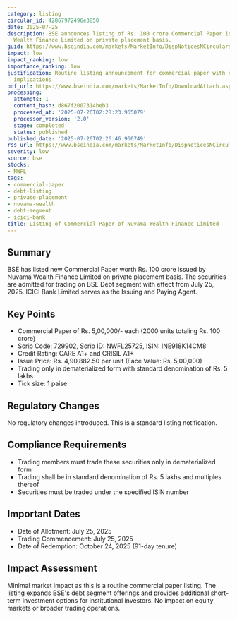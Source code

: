 ```yaml
---
category: listing
circular_id: 42867972496e3850
date: 2025-07-25
description: BSE announces listing of Rs. 100 crore Commercial Paper issued by Nuvama
  Wealth Finance Limited on private placement basis.
guid: https://www.bseindia.com/markets/MarketInfo/DispNoticesNCirculars.aspx?Noticeid={58F10F2C-94BB-4D67-BF70-B8CBB4BA99AC}&noticeno=20250725-36&dt=07/25/2025&icount=36&totcount=69&flag=0
impact: low
impact_ranking: low
importance_ranking: low
justification: Routine listing announcement for commercial paper with no broader market
  implications
pdf_url: https://www.bseindia.com/markets/MarketInfo/DownloadAttach.aspx?id=20250725-36&attachedId=
processing:
  attempts: 1
  content_hash: d867f2007314beb3
  processed_at: '2025-07-26T02:28:23.965079'
  processor_version: '2.0'
  stage: completed
  status: published
published_date: '2025-07-26T02:26:46.960749'
rss_url: https://www.bseindia.com/markets/MarketInfo/DispNoticesNCirculars.aspx?Noticeid={58F10F2C-94BB-4D67-BF70-B8CBB4BA99AC}&noticeno=20250725-36&dt=07/25/2025&icount=36&totcount=69&flag=0
severity: low
source: bse
stocks:
- NWFL
tags:
- commercial-paper
- debt-listing
- private-placement
- nuvama-wealth
- debt-segment
- icici-bank
title: Listing of Commercial Paper of Nuvama Wealth Finance Limited
---
```


## Summary

BSE has listed new Commercial Paper worth Rs. 100 crore issued by Nuvama Wealth Finance Limited on private placement basis. The securities are admitted for trading on BSE Debt segment with effect from July 25, 2025. ICICI Bank Limited serves as the Issuing and Paying Agent.

## Key Points

- Commercial Paper of Rs. 5,00,000/- each (2000 units totaling Rs. 100 crore)
- Scrip Code: 729902, Scrip ID: NWFL25725, ISIN: INE918K14CM8
- Credit Rating: CARE A1+ and CRISIL A1+
- Issue Price: Rs. 4,90,882.50 per unit (Face Value: Rs. 5,00,000)
- Trading only in dematerialized form with standard denomination of Rs. 5 lakhs
- Tick size: 1 paise

## Regulatory Changes

No regulatory changes introduced. This is a standard listing notification.

## Compliance Requirements

- Trading members must trade these securities only in dematerialized form
- Trading shall be in standard denomination of Rs. 5 lakhs and multiples thereof
- Securities must be traded under the specified ISIN number

## Important Dates

- Date of Allotment: July 25, 2025
- Trading Commencement: July 25, 2025
- Date of Redemption: October 24, 2025 (91-day tenure)

## Impact Assessment

Minimal market impact as this is a routine commercial paper listing. The listing expands BSE's debt segment offerings and provides additional short-term investment options for institutional investors. No impact on equity markets or broader trading operations.